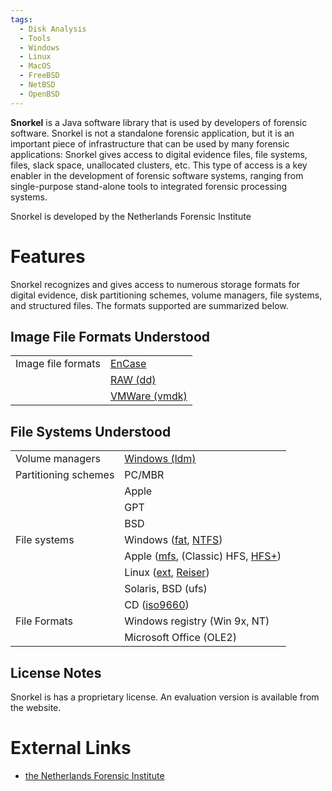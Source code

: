 ```yaml
---
tags:
  - Disk Analysis
  - Tools
  - Windows
  - Linux
  - MacOS
  - FreeBSD
  - NetBSD
  - OpenBSD
---
```

**Snorkel** is a Java software library that is used by developers of
forensic software. Snorkel is not a standalone forensic application, but
it is an important piece of infrastructure that can be used by many
forensic applications: Snorkel gives access to digital evidence files,
file systems, files, slack space, unallocated clusters, etc. This type
of access is a key enabler in the development of forensic software
systems, ranging from single-purpose stand-alone tools to integrated
forensic processing systems.

Snorkel is developed by the Netherlands Forensic Institute

# Features

Snorkel recognizes and gives access to numerous storage formats for
digital evidence, disk partitioning schemes, volume managers, file
systems, and structured files. The formats supported are summarized
below.

## Image File Formats Understood

|                    |                                                               |
|--------------------|---------------------------------------------------------------|
| Image file formats | [EnCase](encase_image_file_format.md)                 |
|                    | [RAW (dd)](raw_image_format.md)                       |
|                    | [VMWare (vmdk)](vmware_virtual_disk_format_(vmdk).md) |

## File Systems Understood

|                      |                                                                               |
|----------------------|-------------------------------------------------------------------------------|
| Volume managers      | [Windows (ldm)](logical_disk_manager_(ldm).md)                                |
| Partitioning schemes | PC/MBR                                                                        |
|                      | Apple                                                                         |
|                      | GPT                                                                           |
|                      | BSD                                                                           |
| File systems         | Windows ([fat](fat.md), [NTFS](ntfs.md))                                      |
|                      | Apple ([mfs](mfs.md), (Classic) HFS, [HFS+](hfs+.md))                         |
|                      | Linux ([ext](extended_file_system_(ext).md), [Reiser](reiserfs.md))           |
|                      | Solaris, BSD (ufs)                                                            |
|                      | CD ([iso9660](iso9660.md))                                                    |
| File Formats         | Windows registry (Win 9x, NT)                                                 |
|                      | Microsoft Office (OLE2)                                                       |

## License Notes

Snorkel is has a proprietary license. An evaluation version is available
from the website.

# External Links

* [the Netherlands Forensic Institute](http://www.forensischinstituut.nl/)
